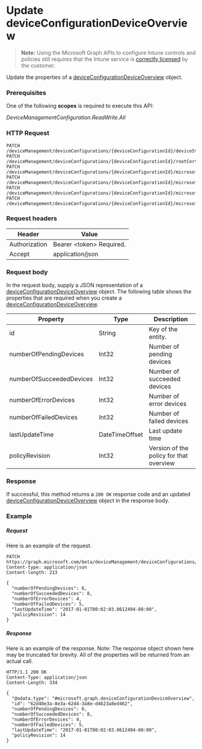 ﻿# Update deviceConfigurationDeviceOverview

> **Note:** Using the Microsoft Graph APIs to configure Intune controls and policies still requires that the Intune service is [correctly licensed](https://go.microsoft.com/fwlink/?linkid=839381) by the customer.

Update the properties of a [deviceConfigurationDeviceOverview](../resources/intune_deviceconfig_deviceconfigurationdeviceoverview.md) object.
### Prerequisites
One of the following **scopes** is required to execute this API:

*DeviceManagementConfiguration.ReadWrite.All*
### HTTP Request
<!-- {
  "blockType": "ignored"
}
-->
```http
PATCH /deviceManagement/deviceConfigurations/{deviceConfigurationId}/deviceStatusOverview/
PATCH /deviceManagement/deviceConfigurations/{deviceConfigurationId}/rootCertificate//deviceStatusOverview/
PATCH /deviceManagement/deviceConfigurations/{deviceConfigurationId}/microsoft.graph.iosScepCertificateProfile/rootCertificate//deviceStatusOverview/
PATCH /deviceManagement/deviceConfigurations/{deviceConfigurationId}/microsoft.graph.macOSScepCertificateProfile/rootCertificate//deviceStatusOverview/
PATCH /deviceManagement/deviceConfigurations/{deviceConfigurationId}/microsoft.graph.windows10VpnConfiguration/identityCertificate//deviceStatusOverview/
PATCH /deviceManagement/deviceConfigurations/{deviceConfigurationId}/microsoft.graph.windowsPhone81VpnConfiguration/identityCertificate//deviceStatusOverview/
```

### Request headers
|Header|Value|
|---|---|
|Authorization|Bearer &lt;token&gt; Required.|
|Accept|application/json|

### Request body
In the request body, supply a JSON representation of a [deviceConfigurationDeviceOverview](../resources/intune_deviceconfig_deviceconfigurationdeviceoverview.md) object.
The following table shows the properties that are required when you create a [deviceConfigurationDeviceOverview](../resources/intune_deviceconfig_deviceconfigurationdeviceoverview.md).

|Property|Type|Description|
|---|---|---|
|id|String|Key of the entity.|
|numberOfPendingDevices|Int32|Number of pending devices|
|numberOfSucceededDevices|Int32|Number of succeeded devices|
|numberOfErrorDevices|Int32|Number of error devices|
|numberOfFailedDevices|Int32|Number of failed devices|
|lastUpdateTime|DateTimeOffset|Last update time|
|policyRevision|Int32|Version of the policy for that overview|



### Response
If successful, this method returns a `200 OK` response code and an updated [deviceConfigurationDeviceOverview](../resources/intune_deviceconfig_deviceconfigurationdeviceoverview.md) object in the response body.

### Example
##### Request
Here is an example of the request.
```http
PATCH https://graph.microsoft.com/beta/deviceManagement/deviceConfigurations/{deviceConfigurationId}/deviceStatusOverview/
Content-type: application/json
Content-length: 213

{
  "numberOfPendingDevices": 6,
  "numberOfSucceededDevices": 8,
  "numberOfErrorDevices": 4,
  "numberOfFailedDevices": 5,
  "lastUpdateTime": "2017-01-01T00:02:03.0612494-08:00",
  "policyRevision": 14
}
```

##### Response
Here is an example of the response. Note: The response object shown here may be truncated for brevity. All of the properties will be returned from an actual call.
```http
HTTP/1.1 200 OK
Content-Type: application/json
Content-Length: 334

{
  "@odata.type": "#microsoft.graph.deviceConfigurationDeviceOverview",
  "id": "62d48e3a-8e3a-62d4-3a8e-d4623a8ed462",
  "numberOfPendingDevices": 6,
  "numberOfSucceededDevices": 8,
  "numberOfErrorDevices": 4,
  "numberOfFailedDevices": 5,
  "lastUpdateTime": "2017-01-01T00:02:03.0612494-08:00",
  "policyRevision": 14
}
```



